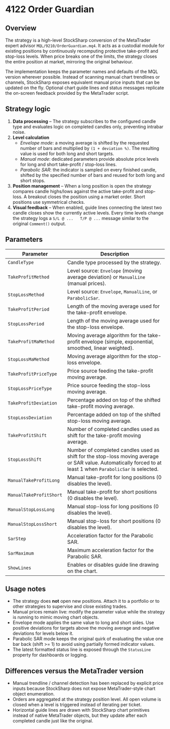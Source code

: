 # 4122 Order Guardian

## Overview
The strategy is a high-level StockSharp conversion of the MetaTrader expert advisor `MQL/9210/OrderGuardian.mq4`. It acts as a custodial module for existing positions by continuously recomputing protective take-profit and stop-loss levels. When price breaks one of the limits, the strategy closes the entire position at market, mirroring the original behaviour.

The implementation keeps the parameter names and defaults of the MQL version wherever possible. Instead of scanning manual chart trendlines or channels, StockSharp exposes equivalent manual price inputs that can be updated on the fly. Optional chart guide lines and status messages replicate the on-screen feedback provided by the MetaTrader script.

## Strategy logic
1. **Data processing** – The strategy subscribes to the configured candle type and evaluates logic on completed candles only, preventing intrabar noise.
2. **Level calculation**
   - *Envelope mode*: a moving average is shifted by the requested number of bars and multiplied by `(1 + deviation %)`. The resulting value is used for both long and short targets.
   - *Manual mode*: dedicated parameters provide absolute price levels for long and short take-profit / stop-loss lines.
   - *Parabolic SAR*: the indicator is sampled on every finished candle, shifted by the specified number of bars and reused for both long and short stops.
3. **Position management** – When a long position is open the strategy compares candle highs/lows against the active take-profit and stop-loss. A breakout closes the position using a market order. Short positions use symmetrical checks.
4. **Visual feedback** – When enabled, guide lines connecting the latest two candle closes show the currently active levels. Every time levels change the strategy logs a `S/L @ ...   T/P @ ...` message similar to the original `Comment()` output.

## Parameters
| Parameter | Description |
|-----------|-------------|
| `CandleType` | Candle type processed by the strategy. |
| `TakeProfitMethod` | Level source: `Envelope` (moving average deviation) or `ManualLine` (manual prices). |
| `StopLossMethod` | Level source: `Envelope`, `ManualLine`, or `ParabolicSar`. |
| `TakeProfitPeriod` | Length of the moving average used for the take-profit envelope. |
| `StopLossPeriod` | Length of the moving average used for the stop-loss envelope. |
| `TakeProfitMaMethod` | Moving average algorithm for the take-profit envelope (simple, exponential, smoothed, linear weighted). |
| `StopLossMaMethod` | Moving average algorithm for the stop-loss envelope. |
| `TakeProfitPriceType` | Price source feeding the take-profit moving average. |
| `StopLossPriceType` | Price source feeding the stop-loss moving average. |
| `TakeProfitDeviation` | Percentage added on top of the shifted take-profit moving average. |
| `StopLossDeviation` | Percentage added on top of the shifted stop-loss moving average. |
| `TakeProfitShift` | Number of completed candles used as shift for the take-profit moving average. |
| `StopLossShift` | Number of completed candles used as shift for the stop-loss moving average or SAR value. Automatically forced to at least 1 when `ParabolicSar` is selected. |
| `ManualTakeProfitLong` | Manual take-profit for long positions (0 disables the level). |
| `ManualTakeProfitShort` | Manual take-profit for short positions (0 disables the level). |
| `ManualStopLossLong` | Manual stop-loss for long positions (0 disables the level). |
| `ManualStopLossShort` | Manual stop-loss for short positions (0 disables the level). |
| `SarStep` | Acceleration factor for the Parabolic SAR. |
| `SarMaximum` | Maximum acceleration factor for the Parabolic SAR. |
| `ShowLines` | Enables or disables guide line drawing on the chart. |

## Usage notes
- The strategy does **not** open new positions. Attach it to a portfolio or to other strategies to supervise and close existing trades.
- Manual prices remain live: modify the parameter value while the strategy is running to mimic moving chart objects.
- Envelope mode applies the same value to long and short sides. Use positive deviations for targets above the moving average and negative deviations for levels below it.
- Parabolic SAR mode keeps the original quirk of evaluating the value one bar back (shift >= 1) to avoid using partially formed indicator values.
- The latest formatted status line is exposed through the `StatusLine` property for dashboards or logging.

## Differences versus the MetaTrader version
- Manual trendline / channel detection has been replaced by explicit price inputs because StockSharp does not expose MetaTrader-style chart object enumeration.
- Orders are aggregated at the strategy position level. All open volume is closed when a level is triggered instead of iterating per ticket.
- Horizontal guide lines are drawn with StockSharp chart primitives instead of native MetaTrader objects, but they update after each completed candle just like the original.
